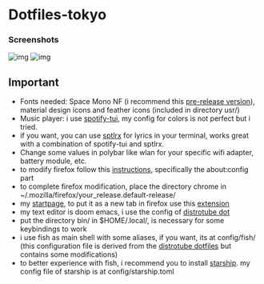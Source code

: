# Dotfiles-tokyo 
### Screenshots
![img](https://i.imgur.com/cHWJJyC.png)
![img](https://i.imgur.com/kemyph9.png)

## Important
 * Fonts needed: Space Mono NF (i recommend this [pre-release version](https://github.com/ryanoasis/nerd-fonts/releases)), material design icons and feather icons (included in directory usr/)
 * Music player: i use [spotify-tui](https://github.com/Rigellute/spotify-tui), my config for colors is not perfect but i tried.
 * if you want, you can use [sptlrx](https://github.com/raitonoberu/sptlrx) for lyrics in your terminal, works great with a combination of spotify-tui and sptlrx.
 * Change some values in polybar like wlan for your specific wifi adapter, battery module, etc.
 * to modify firefox follow this [instructions](https://github.com/andreasgrafen/cascade#how-to-use-a-userchromecss-theme), specifically the about:config part
 * to complete firefox modification, place the directory chrome in ~/.mozilla/firefox/your_release.default-release/ 
 * my [startpage](https://peyrzival.github.io/startpage/), to put it as a new tab in firefox use this [extension](https://addons.mozilla.org/pt-BR/firefox/addon/new-tab-override/)
 * my text editor is doom emacs, i use the config of [distrotube dot](https://gitlab.com/dwt1/dotfiles)
 * put the directory bin/ in $HOME/.local/, is necessary for some keybindings to work
 * i use fish as main shell with some aliases, if you want, its at config/fish/ (this configuration file is derived from the [distrotube dotfiles](https://gitlab.com/dwt1/dotfiles) but contains some modifications)
 * to better experience with fish, i recommend you to install [starship](https://starship.rs). my config file of starship is at config/starship.toml 
